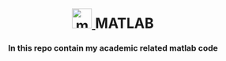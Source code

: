 <h1 align="center"><a href="https://www.mathworks.com/" target="_blank"> <img src="https://upload.wikimedia.org/wikipedia/commons/2/21/Matlab_Logo.png" alt="matlab" width="40" height="40"/> </a>MATLAB </h1>
<h3 align="center">In this repo contain my academic related matlab code</h3>
